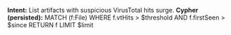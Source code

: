 **Intent:** List artifacts with suspicious VirusTotal hits surge.
**Cypher (persisted):** MATCH (f:File) WHERE f.vtHits > $threshold AND f.firstSeen > $since RETURN f LIMIT $limit
